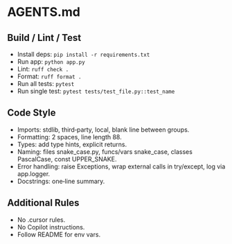 # AGENTS.md

## Build / Lint / Test
- Install deps: `pip install -r requirements.txt`
- Run app: `python app.py`
- Lint: `ruff check .`
- Format: `ruff format .`
- Run all tests: `pytest`
- Run single test: `pytest tests/test_file.py::test_name`

## Code Style
- Imports: stdlib, third‑party, local, blank line between groups.
- Formatting: 2 spaces, line length 88.
- Types: add type hints, explicit returns.
- Naming: files snake_case.py, funcs/vars snake_case, classes PascalCase, const UPPER_SNAKE.
- Error handling: raise Exceptions, wrap external calls in try/except, log via app.logger.
- Docstrings: one‑line summary.

## Additional Rules
- No .cursor rules.
- No Copilot instructions.
- Follow README for env vars.
